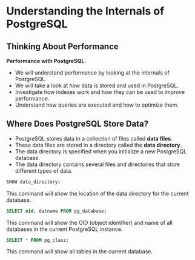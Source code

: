 # Understanding the Internals of PostgreSQL

## Thinking About Performance

**Performance with PostgreSQL**:

- We will understand performance by looking at the internals of PostgreSQL.
- We will take a look at how data is stored and used in PostgreSQL.
- Investigate how indexes work and how they can be used to improve performance.
- Understand how queries are executed and how to optimize them.

## Where Does PostgreSQL Store Data?

- PostgreSQL stores data in a collection of files called **data files**.
- These data files are stored in a directory called the **data directory**.
- The data directory is specified when you initialize a new PostgreSQL database.
- The data directory contains several files and directories that store different types of data.

```sql
SHOW data_directory;
```

This command will show the location of the data directory for the current database.

```sql
SELECT oid, datname FROM pg_database;
```

This command will show the OID (object identifier) and name of all databases in the current PostgreSQL instance.

```sql
SELECT * FROM pg_class;
```

This command will show all tables in the current database.
